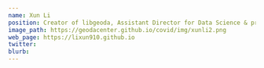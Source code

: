 ```yaml
---
name: Xun Li
position: Creator of libgeoda, Assistant Director for Data Science & principal software engineer of GeoDa
image_path: https://geodacenter.github.io/covid/img/xunli2.png
web_page: https://lixun910.github.io 
twitter: 
blurb: 
---
```

